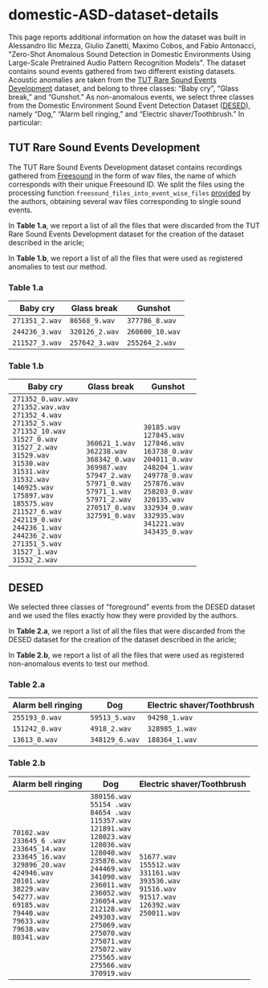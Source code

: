 # domestic-ASD-dataset-details

This page reports additional information on how the dataset was built in Alessandro Ilic Mezza, Giulio Zanetti, Maximo Cobos, and Fabio Antonacci, "Zero-Shot Anomalous Sound Detection in Domestic Environments Using Large-Scale Pretrained Audio Pattern Recognition Models". The dataset contains sound events gathered from two different existing datasets. Acoustic anomalies are taken from the [TUT Rare Sound Events Development](https://zenodo.org/record/401395#.Y4UdDX3MKMo) dataset, and belong to three classes: “Baby cry”, “Glass break,” and “Gunshot.” As non-anomalous events, we select three classes from the Domestic Environment Sound Event Detection Dataset ([DESED](https://zenodo.org/record/6026841#.Y4UxjX3MKMo)), namely “Dog,” “Alarm bell ringing,” and “Electric shaver/Toothbrush.”
In particular:

## TUT Rare Sound Events Development
The TUT Rare Sound Events Development dataset contains recordings gathered from [Freesound](https://freesound.org/) in the form of wav files, the name of which corresponds with their unique Freesound ID. We split the files using the processing function `freesound_files_into_event_wise_files` [provided](https://github.com/TUT-ARG/TUT_Rare_sound_events_mixture_synthesizer) by the authors, obtaining several wav files corresponding to single sound events.

In **Table 1.a**, we report a list of all the files that were discarded from the TUT Rare Sound Events Development dataset for the creation of the dataset described in the aricle;

In **Table 1.b**, we report a list of all the files that were used as registered anomalies to test our method.

### Table 1.a
| Baby cry       | Glass break       | Gunshot         |
|----------------|-------------------|-----------------|
| `271351_2.wav` | `86568_9.wav`     | `377786_8.wav`  |
| `244236_3.wav` | `320126_2.wav`    | `260600_10.wav` |
| `211527_3.wav` | `257642_3.wav`    | `255264_2.wav`  |

### Table 1.b
| Baby cry                                                                                                                                                                                                                                                                                                                                                                                                                                  | Glass break                                                                                                                                                                                               | Gunshot                                                                                                                                                                                                                                                                                |
|-------------------------------------------------------------------------------------------------------------------------------------------------------------------------------------------------------------------------------------------------------------------------------------------------------------------------------------------------------------------------------------------------------------------------------------------|-----------------------------------------------------------------------------------------------------------------------------------------------------------------------------------------------------------|----------------------------------------------------------------------------------------------------------------------------------------------------------------------------------------------------------------------------------------------------------------------------------------|
| `271352_0.wav.wav`<br /> `271352.wav.wav`<br /> `271352_4.wav`<br /> `271352_5.wav`<br /> `271352_10.wav`<br /> `31527_0.wav`<br /> `31527_2.wav`<br /> `31529.wav`<br /> `31530.wav`<br /> `31531.wav`<br /> `31532.wav`<br /> `146925.wav`<br /> `175897.wav`<br /> `185575.wav`<br /> `211527_6.wav`<br /> `242119_0.wav`<br /> `244236_1.wav`<br /> `244236_2.wav`<br /> `271351_5.wav`<br /> `31527_1.wav`<br /> `31532_2.wav`<br /> | `360621_1.wav`<br /> `362238.wav`<br /> `368342_0.wav`<br /> `369987.wav`<br /> `57947_2.wav`<br /> `57971_0.wav`<br /> `57971_1.wav`<br /> `57971_2.wav`<br /> `270517_0.wav`<br /> `327591_0.wav`<br /> | `30185.wav`<br /> `127845.wav`<br /> `127846.wav`<br /> `163738_0.wav`<br /> `204011_0.wav`<br /> `248204_1.wav`<br /> `249778_0.wav`<br /> `257876.wav`<br /> `258203_0.wav`<br /> `320135.wav`<br /> `332934_0.wav`<br /> `332935.wav`<br /> `341221.wav`<br /> `343435_0.wav`<br /> |

## DESED

We selected three classes of "foreground" events from the DESED dataset and we used the files exactly how they were provided by the authors.

In **Table 2.a**, we report a list of all the files that were discarded from the DESED dataset for the creation of the dataset described in the aricle;

In **Table 2.b**, we report a list of all the files that were used as registered non-anomalous events to test our method.

### Table 2.a

| Alarm bell ringing       | Dog            | Electric shaver/Toothbrush       |
|--------------------------|----------------|----------------------------------|
| `255193_0.wav`           | `59513_5.wav`  | `94298_1.wav`                    |
| `151242_0.wav`           | `4918_2.wav`   | `328985_1.wav`                   |
| `13613_0.wav`            | `348129_6.wav` | `188364_1.wav`                   |

### Table 2.b

| Alarm bell ringing                                                                                                                                                                                                                                                           | Dog                                                                                                                                                                                                                                                                                                                                                                                                                                                  | Electric shaver/Toothbrush                                                                                                                           |
|------------------------------------------------------------------------------------------------------------------------------------------------------------------------------------------------------------------------------------------------------------------------------|------------------------------------------------------------------------------------------------------------------------------------------------------------------------------------------------------------------------------------------------------------------------------------------------------------------------------------------------------------------------------------------------------------------------------------------------------|------------------------------------------------------------------------------------------------------------------------------------------------------|
| `70102.wav`<br /> `233645_6 .wav`<br /> `233645_14.wav`<br /> `233645_16.wav`<br /> `329896_20.wav`<br /> `424946.wav`<br /> `20101.wav`<br /> `38229.wav`<br /> `54277.wav`<br /> `69185.wav`<br /> `79440.wav`<br /> `79633.wav`<br /> `79638.wav`<br /> `80341.wav`<br /> | `380156.wav`<br /> `55154 .wav`<br /> `84654 .wav`<br /> `115357.wav`<br /> `121891.wav`<br /> `128023.wav`<br /> `128036.wav`<br /> `128040.wav`<br /> `235876.wav`<br /> `244469.wav`<br /> `341090.wav`<br /> `236011.wav`<br /> `236052.wav`<br /> `236054.wav`<br /> `212128.wav`<br /> `249303.wav`<br /> `275069.wav`<br /> `275070.wav`<br /> `275071.wav`<br /> `275072.wav`<br /> `275565.wav`<br /> `275566.wav`<br /> `370919.wav`<br /> | `51677.wav`<br /> `155512.wav`<br /> `331161.wav`<br /> `393536.wav`<br /> `91516.wav`<br /> `91517.wav`<br /> `126392.wav`<br /> `250011.wav`<br /> |
